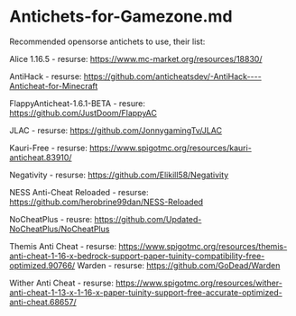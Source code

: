 # Antichets-for-Gamezone.md
Recommended opensorse antichets to use, their list:

Alice 1.16.5 - resurse: https://www.mc-market.org/resources/18830/

AntiHack - resurse: https://github.com/anticheatsdev/-AntiHack----Anticheat-for-Minecraft

FlappyAnticheat-1.6.1-BETA - resure: https://github.com/JustDoom/FlappyAC

JLAC - resurse: https://github.com/JonnygamingTv/JLAC

Kauri-Free - resurse: https://www.spigotmc.org/resources/kauri-anticheat.83910/

Negativity - resurse: https://github.com/Elikill58/Negativity

NESS Anti-Cheat Reloaded - resurse: https://github.com/herobrine99dan/NESS-Reloaded

NoCheatPlus - reusre: https://github.com/Updated-NoCheatPlus/NoCheatPlus

Themis Anti Cheat - resurse: https://www.spigotmc.org/resources/themis-anti-cheat-1-16-x-bedrock-support-paper-tuinity-compatibility-free-optimized.90766/
Warden - resurse: https://github.com/GoDead/Warden 

Wither Anti Cheat - resurse: https://www.spigotmc.org/resources/wither-anti-cheat-1-13-x-1-16-x-paper-tuinity-support-free-accurate-optimized-anti-cheat.68657/
